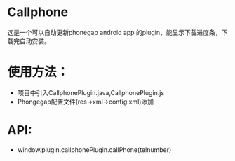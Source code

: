Callphone
=========

这是一个可以自动更新phonegap android app 的plugin，能显示下载进度条，下载完自动安装。

使用方法：
========
+ 项目中引入CallphonePlugin.java,CallphonePlugin.js
+ Phongegap配置文件(res->xml->config.xml)添加<plugin name="Callphone" value="org.surpass.cordova.CallphonePlugin" />


API:
=========
* window.plugin.callphonePlugin.callPhone(telnumber) 

